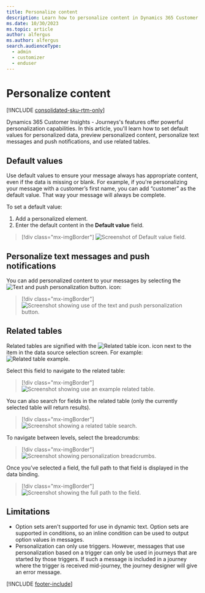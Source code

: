 ```yaml
---
title: Personalize content
description: Learn how to personalize content in Dynamics 365 Customer Insights - Journeys.
ms.date: 10/30/2023
ms.topic: article
author: alfergus
ms.author: alfergus
search.audienceType: 
  - admin
  - customizer
  - enduser
---
```


# Personalize content

[!INCLUDE [consolidated-sku-rtm-only](./includes/consolidated-sku-rtm-only.md)]

Dynamics 365 Customer Insights - Journeys's features offer powerful personalization capabilities. In this article, you'll learn how to set default values for personalized data, preview personalized content, personalize text messages and push notifications, and use related tables.

## Default values

Use default values to ensure your message always has appropriate content, even if the data is missing or blank. For example, if you're personalizing your message with a customer’s first name, you can add “customer” as the default value. That way your message will always be complete.

To set a default value:

1. Add a personalized element.
1. Enter the default content in the **Default value** field.

> [!div class="mx-imgBorder"]
> ![Screenshot of Default value field.](media/real-time-marketing-personalization-default.png)

## Personalize text messages and push notifications

You can add personalized content to your messages by selecting the ![Text and push personalization button.](media/real-time-marketing-sms-personalize-button.png "Text and push personalization button") icon:

> [!div class="mx-imgBorder"]
> ![Screenshot showing use of the text and push personalization button.](media/real-time-marketing-sms-personalize-example.png)

## Related tables

Related tables are signified with the ![Related table icon.](media/real-time-marketing-personalization-related-table.png "Related table icon") icon next to the item in the data source selection screen. For example: ![Related table example.](media/real-time-marketing-personalization-related-example.png "Related table example")

Select this field to navigate to the related table:

> [!div class="mx-imgBorder"]
> ![Screenshot showing use an example related table.](media/real-time-marketing-personalization-related-traverse2.png)

You can also search for fields in the related table (only the currently selected table will return results).

> [!div class="mx-imgBorder"]
> ![Screenshot showing a related table search.](media/real-time-marketing-personalization-related-search.png)

To navigate between levels, select the breadcrumbs:

> [!div class="mx-imgBorder"]
> ![Screenshot showing personalization breadcrumbs.](media/real-time-marketing-personalization-breadcrumbs.png)

Once you’ve selected a field, the full path to that field is displayed in the data binding.

> [!div class="mx-imgBorder"]
> ![Screenshot showing the full path to the field.](media/real-time-marketing-personalization-related-path.png)

## Limitations

- Option sets aren't supported for use in dynamic text. Option sets are supported in conditions, so an inline condition can be used to output option values in messages.
- Personalization can only use triggers. However, messages that use personalization based on a trigger can only be used in journeys that are started by those triggers. If such a message is included in a journey where the trigger is received mid-journey, the journey designer will give an error message.

[!INCLUDE [footer-include](./includes/footer-banner.md)]
